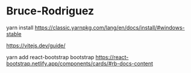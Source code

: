 # Bruce-Rodriguez

yarn install
https://classic.yarnpkg.com/lang/en/docs/install/#windows-stable

https://vitejs.dev/guide/

yarn add react-bootstrap bootstrap
https://react-bootstrap.netlify.app/components/cards/#rb-docs-content
